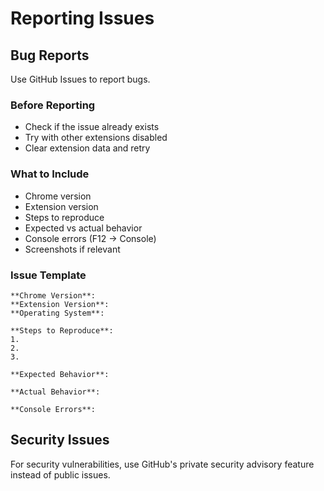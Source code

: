 # Reporting Issues

## Bug Reports

Use GitHub Issues to report bugs.

### Before Reporting
- Check if the issue already exists
- Try with other extensions disabled
- Clear extension data and retry

### What to Include
- Chrome version
- Extension version
- Steps to reproduce
- Expected vs actual behavior
- Console errors (F12 → Console)
- Screenshots if relevant

### Issue Template
```
**Chrome Version**: 
**Extension Version**: 
**Operating System**: 

**Steps to Reproduce**:
1. 
2. 
3. 

**Expected Behavior**:

**Actual Behavior**:

**Console Errors**:
```

## Security Issues

For security vulnerabilities, use GitHub's private security advisory feature instead of public issues.